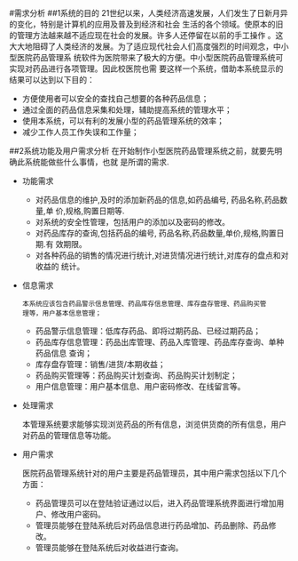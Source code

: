#需求分析
##1系统的目的
      21世纪以来，人类经济高速发展，人们发生了日新月异的变化，特别是计算机的应用及普及到经济和社会
      生活的各个领域。使原本的旧的管理方法越来越不适应现在社会的发展。许多人还停留在以前的手工操作
      。这大大地阻碍了人类经济的发展。为了适应现代社会人们高度强烈的时间观念，中小型医院药品管理系
      统软件为医院带来了极大的方便。中小型医院药品管理系统可实现对药品进行各项管理。因此校医院也需
      要这样一个系统，借助本系统显示的结果可以达到以下目的：
* 方便使用者可以安全的查找自己想要的各种药品信息；
* 通过全面的药品信息采集和处理，辅助提高系统的管理水平；
* 使用本系统，可以有利的发展小型的药品管理系统的效率；
* 减少工作人员工作失误和工作量；

##2系统功能及用户需求分析
      在开始制作小型医院药品管理系统之前，就要先明确此系统能做些什么事情，也就
      是所谓的需求.
* 功能需求
  *  对药品信息的维护,及时的添加新药品的信息,如药品编号, 药品名称,药品数量,单
     价,规格,购置日期等.
  *  对系统的安全性管理，包括用户的添加以及密码的修改。
  *  对药品库存的查询,包括药品的编号, 药品名称,药品数量,单价,规格,购置日期.有
     效期限。
  *  对各种药品的销售的情况进行统计,对进货情况进行统计,对库存的盘点和对收益的
     统计。
* 信息需求

      本系统应该包含药品警示信息管理、药品库存信息管理、库存盘存管理、药品购买管
      理等，用户基本信息管理； 
  *  药品警示信息管理：低库存药品、即将过期药品、已经过期药品；
  *  药品库存信息管理：药品出库管理、药品入库管理、药品库存查询、单种药品信息
     查询；
  *  库存盘存管理：销售/进货/本期收益；
  *  药品购买管理等：药品购买计划查询、药品购买计划制定；
  *  用户信息管理：用户基本信息、用户密码修改、在线留言等。
* 处理需求

     本管理系统要求能够实现浏览药品的所有信息，浏览供货商的所有信息，用户对药品的管理信息等功能。
* 用户需求

     医院药品管理系统针对的用户主要是药品管理员，其中用户需求包括以下几个方面：
  *  药品管理员可以在登陆验证通过以后，进入药品管理系统界面进行增加用户、修改用户密码。
  *  管理员能够在登陆系统后对药品信息进行药品增加、药品删除、药品修改。
  *  管理员能够在登陆系统后对收益进行查询。
